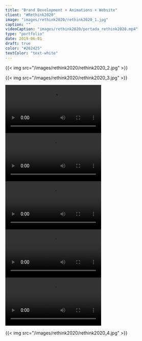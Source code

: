```yaml
---
title: "Brand Development + Animations + Website"
client: "#Rethink2020"
image: "images/rethink2020/rethink2020_1.jpg"
caption: ""
videoCaption: "images/rethink2020/portada_rethink2020.mp4"
type: "portfolio"
date: 2019-06-01
draft: true
color: "#262425"
textColor: "text-white"
---
```


{{< img src="/images/rethink2020/rethink2020_2.jpg" >}}<p class="py-3">
{{< img src="/images/rethink2020/rethink2020_3.jpg" >}}<p class="py-3">

<p class="py-5">

<div class="row align-middle justify-content-center">
	<div class="col-12 col-md-8 col-lg-5 py-5 ">
		<div class="embed-responsive embed-responsive-16by9">
			<video loop>
				<source src="/images/rethink2020/rethink2020_simbol_1.mp4" type="video/mp4">
				Your browser does not support the video tag.
			</video>
		</div>
	</div>
</div>
<div class="row align-middle justify-content-center">
	<div class="col-12 col-md-8 col-lg-5 py-5">
		<div class="embed-responsive embed-responsive-16by9">
			<video loop>
				<source src="/images/rethink2020/rethink2020_simbol_2.mp4" type="video/mp4">
				Your browser does not support the video tag.
			</video>
		</div>
	</div>
</div>
<div class="row align-middle justify-content-center">	
	<div class="col-12 col-md-8 col-lg-5 py-5">
		<div class="embed-responsive embed-responsive-16by9">
			<video loop>
				<source src="/images/rethink2020/rethink2020_simbol_3.mp4" type="video/mp4">
				Your browser does not support the video tag.
			</video>
		</div>
	</div>
</div>
<div class="row align-middle justify-content-center">	
	<div class="col-12 col-md-10 col-lg-6 py-5">
		<div class="embed-responsive embed-responsive-16by9">
			<video loop>
				<source src="/images/rethink2020/rethink2020_simbol_hover.mp4" type="video/mp4">
				Your browser does not support the video tag.
			</video>
		</div>
	</div>
</div>
<div class="row align-middle justify-content-center">	
	<div class="col-12 col-md-10 col-lg-6 py-5">
		<div class="embed-responsive embed-responsive-16by9">
			<video loop>
				<source src="/images/rethink2020/rethink2020_simbol_all.mp4" type="video/mp4">
				Your browser does not support the video tag.
			</video>
		</div>
	</div>
</div>	

<p class="py-5">

{{< img src="/images/rethink2020/rethink2020_4.jpg" >}}<p class="py-3">